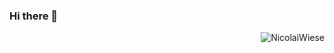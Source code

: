 ### Hi there 👋

<!--
**Nicolai20HTXR/Nicolai20HTXR** is a ✨ _special_ ✨ repository because its `README.md` (this file) appears on your GitHub profile.

Here are some ideas to get you started:

- 🔭 I’m currently working on ...
- 🌱 I’m currently learning ...
- 👯 I’m looking to collaborate on ...
- 🤔 I’m looking for help with ...
- 💬 Ask me about ...
- 📫 How to reach me: ...
- 😄 Pronouns: ...
- ⚡ Fun fact: ...
-->
<p style="text-align: right;"><img align="center" src="https://github-readme-stats.vercel.app/api/top-langs?username=NicolaiWiese&show_icons=true&locale=en&layout=compact&theme=radical" alt="NicolaiWiese" /></p>
